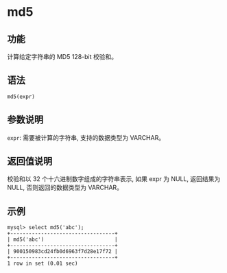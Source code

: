 # md5

## 功能

计算给定字符串的 MD5 128-bit 校验和。

## 语法

```Haskell
md5(expr)
```

## 参数说明

`expr`: 需要被计算的字符串, 支持的数据类型为 VARCHAR。

## 返回值说明

校验和以 32 个十六进制数字组成的字符串表示, 如果 expr 为 NULL, 返回结果为 NULL, 否则返回的数据类型为 VARCHAR。

## 示例

```Plain Text
mysql> select md5('abc');
+----------------------------------+
| md5('abc')                       |
+----------------------------------+
| 900150983cd24fb0d6963f7d28e17f72 |
+----------------------------------+
1 row in set (0.01 sec)
```
